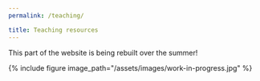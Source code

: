 ```yaml
---
permalink: /teaching/

title: Teaching resources
---
```


This part of the website is being rebuilt over the summer!

{% include figure image_path="/assets/images/work-in-progress.jpg" %}